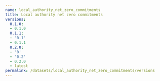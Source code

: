 ```yaml
---
name: local_authority_net_zero_commitments
title: Local authority net zero commitments
versions:
  0.1.0:
  - 0.1.0
  0.1.1:
  - '0.1'
  - 0.1.1
  0.2.0:
  - '0'
  - '0.2'
  - 0.2.0
  - latest
permalink: /datasets/local_authority_net_zero_commitments/versions
---
```

